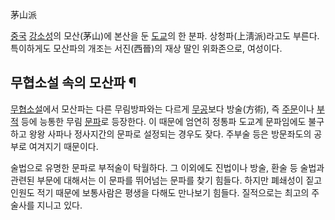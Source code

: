 茅山派  

[중국](%EC%A4%91%EA%B5%AD.md) [강소성](%EA%B0%95%EC%86%8C%EC%84%B1.md)의
모산(茅山)에 본산을 둔 [도교](%EB%8F%84%EA%B5%90.md)의 한 분파. 상청파(上淸派)라고도 부른다. 특이하게도
모산파의 개조는 서진(西晉)의 재상 딸인 위화존으로, 여성이다.

## 무협소설 속의 모산파 ¶

[무협소설](%EB%AC%B4%ED%98%91%EC%86%8C%EC%84%A4.md)에서 모산파는 다른 무림방파와는 다르게
[무공](%EB%AC%B4%EA%B3%B5.md)보다 방술(方術), 즉 [주문](%EC%A3%BC%EB%AC%B8.md)이나
[부적](%EB%B6%80%EC%A0%81.md) 등에 능통한 무림 [문파](%EB%AC%B8%ED%8C%8C.md)로 등장한다.
이 때문에 엄연히 정통파 도교계 문파임에도 불구하고 왕왕 사파나 정사지간의 문파로 설정되는 경우도 잦다. 주부술 등은 방문좌도의 공부로
여겨지기 때문이다.

  

술법으로 유명한 문파로 부적술이 탁월하다. 그 이외에도 진법이나 방술, 환술 등 술법과 관련된 부문에 대해서는 이 문파를 뛰어넘는 문파를
찾기 힘들다. 하지만 폐쇄성이 짙고 인원도 적기 때문에 보통사람은 평생을 다해도 만나보기 힘들다. 질적으로는 최고의 주술사를 지니고 있다.  

